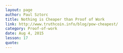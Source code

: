 ```yaml
---
layout: page
author: Paul Sztorc
title: Nothing is Cheaper than Proof of Work
link: http://www.truthcoin.info/blog/pow-cheapest/
category: Proof-of-work
date: Aug 4, 2015
lesson: 17
quote: 
---
```

